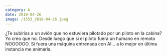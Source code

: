 ```yaml
--- 
category: A 
date: 2018-04-26 
image: /1553_2018-04-26.jpeg 
--- 
```


¿Te subirías a un avión que no estuviera pilotado por un piloto en la cabina? Yo creo que no. Desde luego que si el piloto fuera un humano en remoto NOOOOOO. Si fuera una máquina entrenada con AI... a lo mejor en última instancia me animaría.